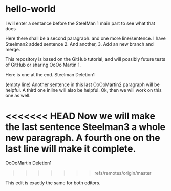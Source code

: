 # hello-world
I will enter a sentance before the SteelMan 1 main part to see what that does

Here there shall be a second paragraph.
and one more line/sentence.
I have Steelman2 added sentence 2. And another, 3.
Add an new branch and merge.

This repository is based on the GitHub tutorial, and will possibly future tests of GitHub or sharing
OoOo Martin 1.

Here is one at the end.
Steelman Deletion1

(empty line)
Another sentence in this last OoOoMartin2 paragraph will be helpful. A third one inline will also be helpful.
Ok, then we will work on this one as well.

<<<<<<< HEAD
Now we will make the last sentence Steelman3 a whole new paragraph. A fourth one on the last line will make it complete.
=======
OoOoMartin Deletion1
>>>>>>> refs/remotes/origin/master

This edit is exactly the same for both editors.

